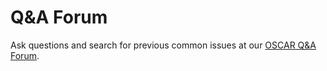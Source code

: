 # Q&A Forum

Ask questions and search for previous common issues at our [OSCAR Q&A Forum](https://github.com/brown-ccv/oscar-documentation/discussions). 